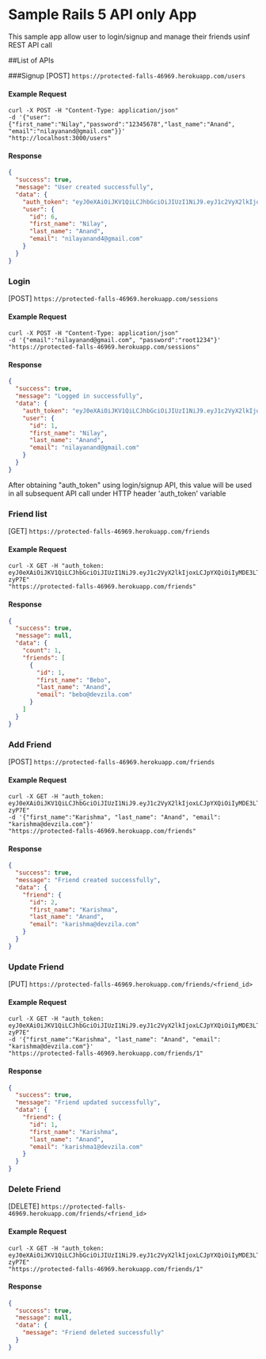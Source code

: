 # Sample Rails 5 API only App

This sample app allow user to login/signup and manage their friends usinf REST API call

##List of APIs

###Signup
[POST] `https://protected-falls-46969.herokuapp.com/users`

#### Example Request
```shell
curl -X POST -H "Content-Type: application/json" 
-d '{"user":{"first_name":"Nilay","password":"12345678","last_name":"Anand", "email":"nilayanand@gmail.com"}}' 
"http://localhost:3000/users"
```

#### Response
```json
{
  "success": true,
  "message": "User created successfully",
  "data": {
    "auth_token": "eyJ0eXAiOiJKV1QiLCJhbGciOiJIUzI1NiJ9.eyJ1c2VyX2lkIjo2LCJpYXQiOiIyMDE3LTAyLTA2IDA4OjAwOjUwIFVUQyJ9.RC8MMSeHpKlYM4XOO_aS1XVNj_avfgNCdq95AACtuSc",
    "user": {
      "id": 6,
      "first_name": "Nilay",
      "last_name": "Anand",
      "email": "nilayanand4@gmail.com"
    }
  }
}
```

### Login
[POST] `https://protected-falls-46969.herokuapp.com/sessions`

#### Example Request
```shell
curl -X POST -H "Content-Type: application/json" 
-d '{"email":"nilayanand@gmail.com", "password":"root1234"}' 
"https://protected-falls-46969.herokuapp.com/sessions"
```

#### Response
```json
{
  "success": true,
  "message": "Logged in successfully",
  "data": {
    "auth_token": "eyJ0eXAiOiJKV1QiLCJhbGciOiJIUzI1NiJ9.eyJ1c2VyX2lkIjoxLCJpYXQiOiIyMDE3LTAyLTA2IDA4OjA1OjAzIFVUQyJ9.Z1RYjF3QaKIfah1dgxvZzYLKfhUQm_DI0XJ0oVDqoEE",
    "user": {
      "id": 1,
      "first_name": "Nilay",
      "last_name": "Anand",
      "email": "nilayanand@gmail.com"
    }
  }
}
```

After obtaining "auth_token" using login/signup API, this value will be used in all subsequent API call under HTTP header 'auth_token' variable

### Friend list
[GET] `https://protected-falls-46969.herokuapp.com/friends`

#### Example Request
```shell
curl -X GET -H "auth_token: eyJ0eXAiOiJKV1QiLCJhbGciOiJIUzI1NiJ9.eyJ1c2VyX2lkIjoxLCJpYXQiOiIyMDE3LTAyLTA2IDA3OjIzOjI3IFVUQyJ9.QIy4gup4RDF4v_gGJqJvRxU0QCR12XY3gfniJ-zyP7E" 
"https://protected-falls-46969.herokuapp.com/friends"

```

#### Response
```json
{
  "success": true,
  "message": null,
  "data": {
    "count": 1,
    "friends": [
      {
        "id": 1,
        "first_name": "Bebo",
        "last_name": "Anand",
        "email": "bebo@devzila.com"
      }
    ]
  }
}
```

### Add Friend
[POST] `https://protected-falls-46969.herokuapp.com/friends`

#### Example Request
```shell
curl -X GET -H "auth_token: eyJ0eXAiOiJKV1QiLCJhbGciOiJIUzI1NiJ9.eyJ1c2VyX2lkIjoxLCJpYXQiOiIyMDE3LTAyLTA2IDA3OjIzOjI3IFVUQyJ9.QIy4gup4RDF4v_gGJqJvRxU0QCR12XY3gfniJ-zyP7E" 
-d '{"first_name":"Karishma", "last_name": "Anand", "email": "karishma@devzila.com"}'
"https://protected-falls-46969.herokuapp.com/friends"

```

#### Response
```json
{
  "success": true,
  "message": "Friend created successfully",
  "data": {
    "friend": {
      "id": 2,
      "first_name": "Karishma",
      "last_name": "Anand",
      "email": "karishma@devzila.com"
    }
  }
}
```


### Update Friend
[PUT] `https://protected-falls-46969.herokuapp.com/friends/<friend_id>`

#### Example Request
```shell
curl -X GET -H "auth_token: eyJ0eXAiOiJKV1QiLCJhbGciOiJIUzI1NiJ9.eyJ1c2VyX2lkIjoxLCJpYXQiOiIyMDE3LTAyLTA2IDA3OjIzOjI3IFVUQyJ9.QIy4gup4RDF4v_gGJqJvRxU0QCR12XY3gfniJ-zyP7E" 
-d '{"first_name":"Karishma", "last_name": "Anand", "email": "karishma@devzila.com"}'
"https://protected-falls-46969.herokuapp.com/friends/1"

```

#### Response
```json
{
  "success": true,
  "message": "Friend updated successfully",
  "data": {
    "friend": {
      "id": 1,
      "first_name": "Karishma",
      "last_name": "Anand",
      "email": "karishma1@devzila.com"
    }
  }
}
```

### Delete Friend
[DELETE] `https://protected-falls-46969.herokuapp.com/friends/<friend_id>`

#### Example Request
```shell
curl -X GET -H "auth_token: eyJ0eXAiOiJKV1QiLCJhbGciOiJIUzI1NiJ9.eyJ1c2VyX2lkIjoxLCJpYXQiOiIyMDE3LTAyLTA2IDA3OjIzOjI3IFVUQyJ9.QIy4gup4RDF4v_gGJqJvRxU0QCR12XY3gfniJ-zyP7E" 
"https://protected-falls-46969.herokuapp.com/friends/1"

```

#### Response
```json
{
  "success": true,
  "message": null,
  "data": {
    "message": "Friend deleted successfully"
  }
}
```